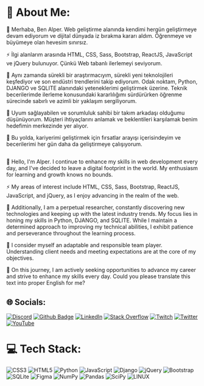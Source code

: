 # 💫 About Me:

🔭 Merhaba, Ben Alper. Web geliştirme alanında kendimi hergün geliştirmeye devam ediyorum ve dijital dünyada iz bırakma kararı aldım. Öğrenmeye ve büyümeye olan hevesim sınırsız.

⚡ İlgi alanlarım arasında HTML, CSS, Sass, Bootstrap, ReactJS, JavaScript ve jQuery bulunuyor.  Çünkü Web tabanlı ilerlemeyi seviyorum.

🌱 Aynı zamanda sürekli bir araştırmacıyım, sürekli yeni teknolojileri keşfediyor ve son endüstri trendlerini takip ediyorum. Odak noktam, Python, DJANGO ve SQLITE alanındaki yeteneklerimi geliştirmek üzerine. Teknik becerilerimde ilerleme konusundaki kararlılığımı sürdürürken öğrenme sürecinde sabırlı ve azimli bir yaklaşım sergiliyorum.

👯 Uyum sağlayabilen ve sorumluluk sahibi bir takım arkadaşı olduğumu düşünüyorum. Müşteri ihtiyaçlarını anlamak ve beklentileri karşılamak benim hedefimin merkezinde yer alıyor.

🤝 Bu yolda, kariyerimi geliştirmek için fırsatlar arayışı içerisindeyim ve becerilerimi her gün daha da geliştirmeye çalışıyorum.
##

🔭 Hello, I'm Alper. I continue to enhance my skills in web development every day, and I've decided to leave a digital footprint in the world. My enthusiasm for learning and growth knows no bounds.

⚡ My areas of interest include HTML, CSS, Sass, Bootstrap, ReactJS, JavaScript, and jQuery, as I enjoy advancing in the realm of the web.

🌱 Additionally, I am a perpetual researcher, constantly discovering new technologies and keeping up with the latest industry trends. My focus lies in honing my skills in Python, DJANGO, and SQLITE. While I maintain a determined approach to improving my technical abilities, I exhibit patience and perseverance throughout the learning process.

👯 I consider myself an adaptable and responsible team player. Understanding client needs and meeting expectations are at the core of my objectives.

🤝 On this journey, I am actively seeking opportunities to advance my career and strive to enhance my skills every day. Could you please translate this text into proper English for me?


## 🌐 Socials:
[![Discord](https://img.shields.io/badge/Discord-%237289DA.svg?logo=discord&logoColor=white)](https://discord.gg/https://discord.gg/KRZkMtYzdS) 
[![Github Badge](https://img.shields.io/badge/-Github-000?style=quare&labelColor=000&logo=Github&logoColor=white&link=link)](https://alprcrk.github.io)  [![LinkedIn](https://img.shields.io/badge/LinkedIn-%230077B5.svg?logo=linkedin&logoColor=white)](https://linkedin.com/in/alprcrk) [![Stack Overflow](https://img.shields.io/badge/-Stackoverflow-FE7A16?logo=stack-overflow&logoColor=white)](https://stackoverflow.com/users/21053266) [![Twitch](https://img.shields.io/badge/Twitch-%239146FF.svg?logo=Twitch&logoColor=white)](https://twitch.tv/alprcrk) [![Twitter](https://img.shields.io/badge/Twitter-%231DA1F2.svg?logo=Twitter&logoColor=white)](https://twitter.com/alpercrk) [![YouTube](https://img.shields.io/badge/YouTube-%23FF0000.svg?logo=YouTube&logoColor=white)](https://youtube.com/@https://www.youtube.com/channel/UCXWCbw9hcILplTLb8a1wmyQ) 

# 💻 Tech Stack:
![CSS3](https://img.shields.io/badge/css3-%231572B6.svg?style=for-the-badge&logo=css3&logoColor=white) ![HTML5](https://img.shields.io/badge/html5-%23E34F26.svg?style=for-the-badge&logo=html5&logoColor=white) ![Python](https://img.shields.io/badge/python-3670A0?style=for-the-badge&logo=python&logoColor=ffdd54) ![JavaScript](https://img.shields.io/badge/javascript-%23323330.svg?style=for-the-badge&logo=javascript&logoColor=%23F7DF1E) ![Django](https://img.shields.io/badge/django-%23092E20.svg?style=for-the-badge&logo=django&logoColor=white) ![jQuery](https://img.shields.io/badge/jquery-%230769AD.svg?style=for-the-badge&logo=jquery&logoColor=white) ![Bootstrap](https://img.shields.io/badge/bootstrap-%23563D7C.svg?style=for-the-badge&logo=bootstrap&logoColor=white) ![SQLite](https://img.shields.io/badge/sqlite-%2307405e.svg?style=for-the-badge&logo=sqlite&logoColor=white) 	![Figma](https://img.shields.io/badge/figma-%23F24E1E.svg?style=for-the-badge&logo=figma&logoColor=white) ![NumPy](https://img.shields.io/badge/numpy-%23013243.svg?style=for-the-badge&logo=numpy&logoColor=white) ![Pandas](https://img.shields.io/badge/pandas-%23150458.svg?style=for-the-badge&logo=pandas&logoColor=white) ![SciPy](https://img.shields.io/badge/SciPy-%230C55A5.svg?style=for-the-badge&logo=scipy&logoColor=%white) ![LINUX](https://img.shields.io/badge/Linux-FCC624?style=for-the-badge&logo=linux&logoColor=black)

<!-- Proudly created with GPRM ( https://gprm.itsvg.in ) -->
